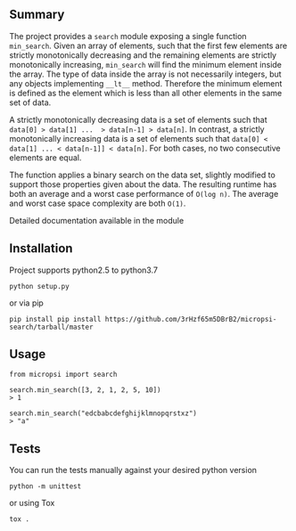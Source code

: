 ## Summary

The project provides a `search` module exposing a single function `min_search`. Given an array of elements, such
that the first few elements are strictly monotonically decreasing and the remaining elements are strictly monotonically
increasing, `min_search` will find the minimum element inside the array. The type of data inside the array is not
necessarily integers, but any objects implementing `__lt__` method. Therefore the minimum element is defined as the
element which is less than all other elements in the same set of data.

A strictly monotonically decreasing data is a set of elements such that `data[0] > data[1] ...  > data[n-1] > data[n]`.
In contrast, a strictly monotonically increasing data is a set of elements such that 
`data[0] < data[1] ... < data[n-1]] < data[n]`. For both cases, no two consecutive elements are equal.

The function applies a binary search on the data set, slightly modified to support those properties given about the data.
The resulting runtime has both an average and a worst case performance of `O(log n)`. The average and worst case space
complexity are both `O(1)`.

Detailed documentation available in the module

## Installation

Project supports python2.5 to python3.7

```
python setup.py
```

or via pip

```
pip install pip install https://github.com/3rHzf65m5DBrB2/micropsi-search/tarball/master
```

## Usage

```
from micropsi import search

search.min_search([3, 2, 1, 2, 5, 10])
> 1

search.min_search("edcbabcdefghijklmnopqrstxz")
> "a"
```

## Tests

You can run the tests manually against your desired python version
```
python -m unittest
```

or using Tox
```
tox .
```
